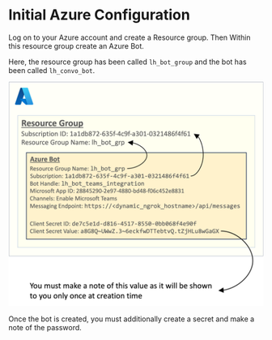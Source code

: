 # Initial Azure Configuration

Log on to your Azure account and create a Resource group.
Then Within this resource group create an Azure Bot.

Here, the resource group has been called `lh_bot_group` and the bot has been called `lh_convo_bot`.

![Azure Bot Configuration](../img/azure_bot_config.png)

Once the bot is created, you must additionally create a secret and make a note of the password.
